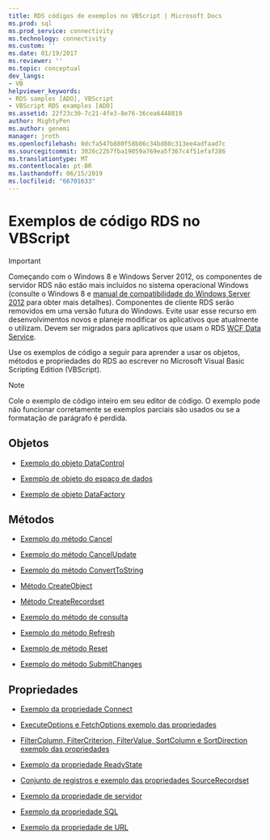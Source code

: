 ```yaml
---
title: RDS códigos de exemplos no VBScript | Microsoft Docs
ms.prod: sql
ms.prod_service: connectivity
ms.technology: connectivity
ms.custom: ''
ms.date: 01/19/2017
ms.reviewer: ''
ms.topic: conceptual
dev_langs:
- VB
helpviewer_keywords:
- RDS samples [ADO], VBScript
- VBScript RDS examples [ADO]
ms.assetid: 22f23c30-7c21-4fe3-8e76-36cea6448819
author: MightyPen
ms.author: genemi
manager: jroth
ms.openlocfilehash: 0dcfa547b880f58b86c34bd80c313ee4adfaad7c
ms.sourcegitcommit: 3026c22b7fba19059a769ea5f367c4f51efaf286
ms.translationtype: MT
ms.contentlocale: pt-BR
ms.lasthandoff: 06/15/2019
ms.locfileid: "66701633"
---
```

# <a name="rds-code-examples-in-vbscript"></a>Exemplos de código RDS no VBScript
> [!IMPORTANT]
>  Começando com o Windows 8 e Windows Server 2012, os componentes de servidor RDS não estão mais incluídos no sistema operacional Windows (consulte o Windows 8 e [manual de compatibilidade do Windows Server 2012](https://www.microsoft.com/download/details.aspx?id=27416) para obter mais detalhes). Componentes de cliente RDS serão removidos em uma versão futura do Windows. Evite usar esse recurso em desenvolvimentos novos e planeje modificar os aplicativos que atualmente o utilizam. Devem ser migrados para aplicativos que usam o RDS [WCF Data Service](https://go.microsoft.com/fwlink/?LinkId=199565).  
  
 Use os exemplos de código a seguir para aprender a usar os objetos, métodos e propriedades do RDS ao escrever no Microsoft Visual Basic Scripting Edition (VBScript).  
  
> [!NOTE]
>  Cole o exemplo de código inteiro em seu editor de código. O exemplo pode não funcionar corretamente se exemplos parciais são usados ou se a formatação de parágrafo é perdida.  
  
## <a name="objects"></a>Objetos  
  
-   [Exemplo do objeto DataControl](../../../ado/reference/rds-api/datacontrol-object-example-vbscript.md)  
  
-   [Exemplo de objeto do espaço de dados](../../../ado/reference/rds-api/dataspace-object-and-createobject-method-example-vbscript.md)  
  
-   [Exemplo de objeto DataFactory](../../../ado/reference/rds-api/datafactory-object-query-method-and-createobject-method-example-vbscript.md)  
  
## <a name="methods"></a>Métodos  
  
-   [Exemplo do método Cancel](../../../ado/reference/rds-api/cancel-method-example-vbscript.md)  
  
-   [Exemplo do método CancelUpdate](../../../ado/reference/rds-api/cancelupdate-method-example-vbscript.md)  
  
-   [Exemplo do método ConvertToString](../../../ado/reference/rds-api/converttostring-method-example-vbscript.md)  
  
-   [Método CreateObject](../../../ado/reference/rds-api/dataspace-object-and-createobject-method-example-vbscript.md)  
  
-   [Método CreateRecordset](../../../ado/reference/rds-api/createrecordset-method-example-vbscript.md)  
  
-   [Exemplo do método de consulta](../../../ado/reference/rds-api/datafactory-object-query-method-and-createobject-method-example-vbscript.md)  
  
-   [Exemplo do método Refresh](../../../ado/reference/rds-api/refresh-method-example-vbscript.md)  
  
-   [Exemplo de método Reset](../../../ado/reference/rds-api/filter-column-criterion-value-sortcolumn-sortdirection-example-vbscript.md)  
  
-   [Exemplo do método SubmitChanges](../../../ado/reference/rds-api/submitchanges-method-example-vbscript.md)  
  
## <a name="properties"></a>Propriedades  
  
-   [Exemplo da propriedade Connect](../../../ado/reference/rds-api/connect-property-example-vbscript.md)  
  
-   [ExecuteOptions e FetchOptions exemplo das propriedades](../../../ado/reference/rds-api/executeoptions-and-fetchoptions-properties-example-vbscript.md)  
  
-   [FilterColumn, FilterCriterion, FilterValue, SortColumn e SortDirection exemplo das propriedades](../../../ado/reference/rds-api/filter-column-criterion-value-sortcolumn-sortdirection-example-vbscript.md)  
  
-   [Exemplo da propriedade ReadyState](../../../ado/reference/rds-api/readystate-property-example-vbscript.md)  
  
-   [Conjunto de registros e exemplo das propriedades SourceRecordset](../../../ado/reference/rds-api/recordset-and-sourcerecordset-properties-example-vbscript.md)  
  
-   [Exemplo da propriedade de servidor](../../../ado/reference/rds-api/server-property-example-vbscript.md)  
  
-   [Exemplo da propriedade SQL](../../../ado/reference/rds-api/sql-property-example-vbscript.md)  
  
-   [Exemplo da propriedade de URL](../../../ado/reference/rds-api/url-property-example-vbscript.md)


